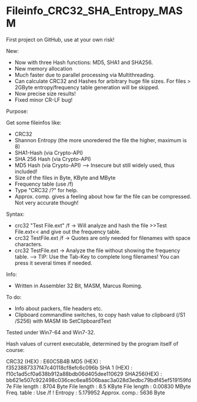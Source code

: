 Fileinfo_CRC32_SHA_Entropy_MASM
===============================

First project on GitHub, use at your own risk!

New:
  - Now with three Hash functions: MD5, SHA1 and SHA256.
  - New memory allocation
  - Much faster due to parallel processing via Multithreading. 
  - Can calculate CRC32 and Hashes for arbitrary huge file sizes. For files > 2GByte entropy/frequency table generation will be skipped. 
  - Now precise size results!
  - Fixed minor CR-LF bug!

Purpose: 

  Get some fileinfos like:
  - CRC32
  - Shannon Entropy (the more unoredered the file the higher, maximum is 8)
  - SHA1-Hash (via Crypto-API)
  - SHA 256 Hash (via Crypto-API)
  - MD5 Hash (via Crypto-API) --> Insecure but still widely used, thus included!
  - Size of the files in Byte, KByte and MByte
  - Frequency table (use /f)
  - Type "CRC32 /?" for help.
  - Approx. comp. gives a feeling about how far the file can be compressed. Not very accurate though!
  
Syntax:
  - crc32 "Test File.ext" /f
  -> Will analyze and hash the file >>Test File.ext<< and give out the frequency table.
  - crc32 TestFile.ext /f 
  -> Quotes are only needed for filenames with space characters. 
  - crc32 TestFile.ext
  -> Analyze the file without showing the frequency table.
  --> TIP: Use the Tab-Key to complete long filenames! You can press it several times if needed.
     
Info:  
  - Written in Assembler 32 Bit, MASM, Marcus Roming.
  
To do: 
  - Info about packers, file headers etc.
  - Clipboard commandline switches, to copy hash value to clipboard (/S1 /S256) with MASM lib SetClipboardText
  
Tested under Win7-64 and Win7-32.         

Hash values of current executable, determined by the program itself of course:

CRC32 (HEX)  :  E60C5B4B
MD5   (HEX)  :  f3523887337f47c40118cf8efc6c096b
SHA 1 (HEX)  :  f10c1ad5cf0a638b912a88bdb06d405dee110629
SHA256(HEX)  :  bb621e507c922498c036cec6ea8506baac3a028d3edbc79bdf45ef519159fd7e
File length  :  8704 Byte
File length  :  8.5 KByte
File length  :  0.00830 MByte
Freq. table  :  Use /f !
Entropy      :  5.179952
Approx. comp.:  5636 Byte

